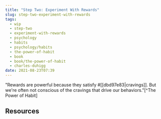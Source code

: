 ```yaml
---
title: "Step Two: Experiment With Rewards"
slug: step-two-experiment-with-rewards
tags:
  - wip
  - step-two
  - experiment-with-rewards
  - psychology
  - habits
  - psychology/habits
  - the-power-of-habit
  - book
  - book/the-power-of-habit
  - charles-duhigg
date: 2021-08-23T07:39
---
```



"Rewards are powerful because they satisfy #[[dbd97e83|cravings]]. But we're
often not conscious of the cravings that drive our behaviors."[^The Power of
Habit]

<!-- <div class="ui section divider"></div>    -->
<!-- <section id="socialMediaLinks"></section> -->

## Resources

[^The Power of Habit]: The Power of Habit by Charles Duhigg: Appendix: A Reader's Guide to Using These Ideas

